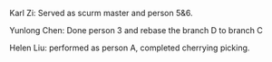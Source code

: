 Karl Zi: Served as scurm master and person 5&6.

Yunlong Chen: Done person 3 and rebase the branch D to branch C

Helen Liu: performed as person A, completed cherrying picking.
